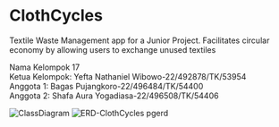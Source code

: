 # ClothCycles
 Textile Waste Management app for a Junior Project. Facilitates circular economy by allowing users to exchange unused textiles

Nama Kelompok 17 <br>
Ketua Kelompok: Yefta Nathaniel Wibowo-22/492878/TK/53954 <br>
Anggota 1: Bagas Pujangkoro-22/496484/TK/54400 <br>
Anggota 2: Shafa Aura Yogadiasa-22/496508/TK/54406 <br>

![ClassDiagram](https://github.com/user-attachments/assets/517c536a-22dc-44b9-9356-615398cf1a11)
![ERD-ClothCycles pgerd](https://github.com/user-attachments/assets/86f63cae-6f2a-4b3f-9500-09cdbd950e43)
